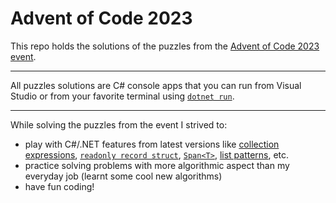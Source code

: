# Advent of Code 2023

This repo holds the solutions of the puzzles from the [Advent of Code 2023 event](https://adventofcode.com/2023).

---

All puzzles solutions are C# console apps that you can run from Visual Studio or from your favorite terminal using [`dotnet run`](https://learn.microsoft.com/en-us/dotnet/core/tools/dotnet-run).

---

While solving the puzzles from the event I strived to:
- play with C#/.NET features from latest versions like [collection expressions](https://learn.microsoft.com/en-us/dotnet/csharp/language-reference/operators/collection-expressions), [`readonly record struct`](https://learn.microsoft.com/en-us/dotnet/csharp/language-reference/builtin-types/record), [`Span<T>`](https://learn.microsoft.com/en-us/dotnet/api/system.span-1?view=net-8.0), [list patterns](https://learn.microsoft.com/en-us/dotnet/csharp/language-reference/operators/patterns#list-patterns), etc.
- practice solving problems with more algorithmic aspect than my everyday job (learnt some cool new algorithms)
- have fun coding!
